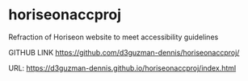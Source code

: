 # horiseonaccproj
Refraction of Horiseon website to meet accessibility guidelines

GITHUB LINK https://github.com/d3guzman-dennis/horiseonaccproj/

URL: https://d3guzman-dennis.github.io/horiseonaccproj/index.html
